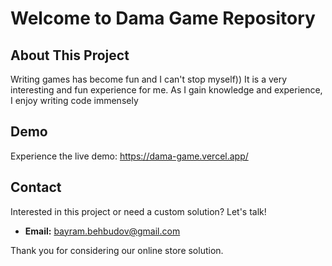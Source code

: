 # Welcome to Dama Game Repository

## About This Project
Writing games has become fun and I can't stop myself))
It is a very interesting and fun experience for me.
As I gain knowledge and experience, I enjoy writing code immensely


## Demo
Experience the live demo: https://dama-game.vercel.app/

## Contact
Interested in this project or need a custom solution? Let's talk!
- **Email:** bayram.behbudov@gmail.com


Thank you for considering our online store solution. 
